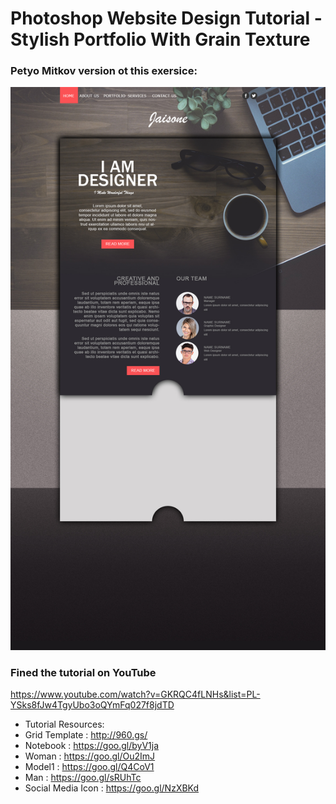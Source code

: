 # Photoshop Website Design Tutorial - Stylish Portfolio With Grain Texture

### Petyo Mitkov version ot this exersice: 
!["my version" Image](https://github.com/petyoMitkov/Current-Exercises-2018/blob/master/Photoshop/01.%20Photoshop%20Website%20Design%20Tutorial%20-%20Stylish%20Portfolio%20With%20Grain%20Texture/Exercixe%20My%20Version.jpg "")

### Fined the tutorial on YouTube
https://www.youtube.com/watch?v=GKRQC4fLNHs&list=PL-YSks8fJw4TgyUbo3oQYmFq027f8jdTD

- Tutorial Resources:
- Grid Template : http://960.gs/
- Notebook : https://goo.gl/byV1ja
- Woman : https://goo.gl/Ou2ImJ
- Model1 : https://goo.gl/Q4CoV1
- Man : https://goo.gl/sRUhTc
- Social Media Icon : https://goo.gl/NzXBKd

